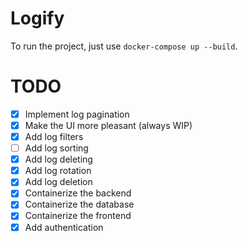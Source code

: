 # Logify

To run the project, just use `docker-compose up --build`.

# TODO
 - [x] Implement log pagination
 - [x] Make the UI more pleasant (always WIP)
 - [x] Add log filters
 - [ ] Add log sorting
 - [x] Add log deleting
 - [x] Add log rotation
 - [x] Add log deletion
 - [x] Containerize the backend
 - [x] Containerize the database
 - [x] Containerize the frontend
 - [x] Add authentication
